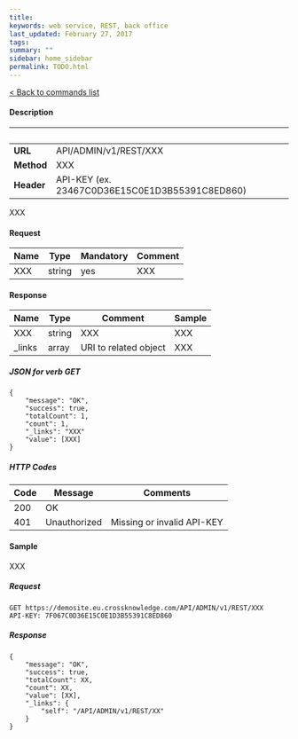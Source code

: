 ```yaml
---
title: 
keywords: web service, REST, back office
last_updated: February 27, 2017
tags: 
summary: ""
sidebar: home_sidebar
permalink: TODO.html
---
```


[< Back to commands list](/rest-bo.html#commands)

#### Description

&nbsp; |&nbsp;
--- | -------------
**URL** | API/ADMIN/v1/REST/XXX
**Method** | XXX
**Header** | API-KEY (ex. 23467C0D36E15C0E1D3B55391C8ED860)

XXX

#### Request

Name | Type | Mandatory | Comment
---- | ---- | --------- | --------
XXX | string | yes | XXX

#### Response

Name | Type | Comment   | Sample
---- | ---- | --------- | --------
XXX | string | XXX | XXX
_links | array | URI to related object | XXX

##### JSON for verb GET

    {
        "message": "OK",
        "success": true,
        "totalCount": 1,
        "count": 1,
        "_links": "XXX"
        "value": [XXX]
    }

##### HTTP Codes

Code | Message | Comments
---- | ------- | --------
200 | OK | &nbsp;
401 | Unauthorized | Missing or invalid API-KEY

#### Sample

XXX

##### Request

    GET https://demosite.eu.crossknowledge.com/API/ADMIN/v1/REST/XXX
    API-KEY: 7F067C0D36E15C0E1D3B55391C8ED860

##### Response

    {
        "message": "OK",
        "success": true,
        "totalCount": XX,
        "count": XX,
        "value": [XX],
        "_links": {
            "self": "/API/ADMIN/v1/REST/XX"
        }
    }